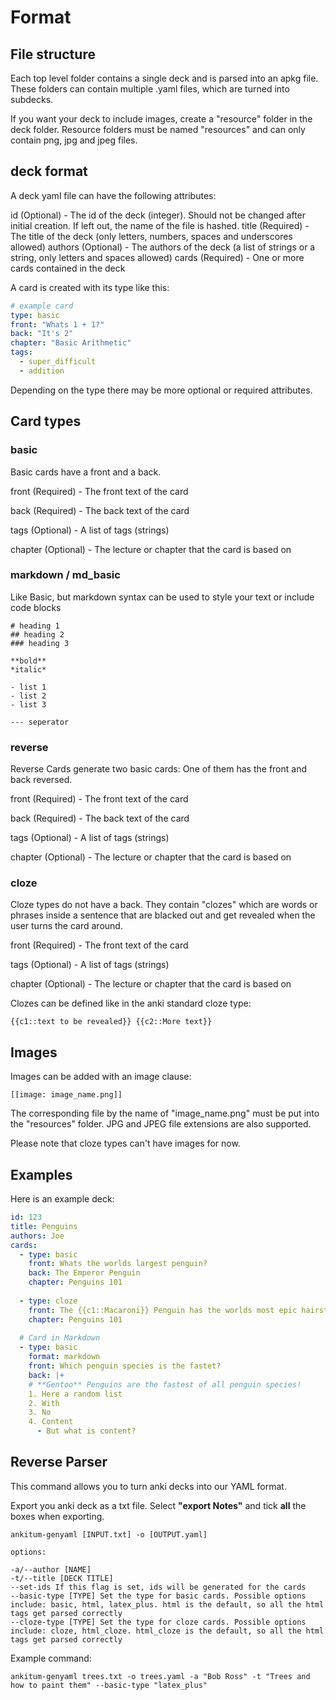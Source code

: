 # Format


## File structure 
Each top level folder contains a single deck and is parsed into an apkg file.
These folders can contain multiple .yaml files, which are turned into subdecks.

If you want your deck to include images, create a "resource" folder in the deck folder. 
Resource folders must be named "resources" and can only contain png, jpg and jpeg files.

## deck format

A deck yaml file can have the following attributes:

id (Optional) - The id of the deck (integer). Should not be changed after initial creation. If left out, the name of the file is hashed.
title (Required) - The title of the deck (only letters, numbers, spaces and underscores allowed)
authors (Optional) - The authors of the deck (a list of strings or a string, only letters and spaces allowed)
cards (Required) - One or more cards contained in the deck

A card is created with its type like this:

```yaml
# example card
type: basic
front: "Whats 1 + 1?"
back: "It's 2"
chapter: "Basic Arithmetic"
tags:
  - super_difficult
  - addition
```

Depending on the type there may be more optional or required attributes.

## Card types

### basic

Basic cards have a front and a back.

front (Required) - The front text of the card

back (Required) - The back text of the card

tags (Optional) - A list of tags (strings)

chapter (Optional) - The lecture or chapter that the card is based on

### markdown / md_basic

Like Basic, but markdown syntax can be used to style your text or include code blocks

```
# heading 1
## heading 2
### heading 3

**bold**
*italic*

- list 1
- list 2
- list 3

--- seperator

```

### reverse

Reverse Cards generate two basic cards: One of them has the front and back reversed.

front (Required) - The front text of the card

back (Required) - The back text of the card

tags (Optional) - A list of tags (strings)

chapter (Optional) - The lecture or chapter that the card is based on

### cloze

Cloze types do not have a back. They contain "clozes" which are words or phrases inside a sentence 
that are blacked out and get revealed when the user turns the card around.

front (Required) - The front text of the card

tags (Optional) - A list of tags (strings)

chapter (Optional) - The lecture or chapter that the card is based on


Clozes can be defined like in the anki standard cloze type: 

```
{{c1::text to be revealed}} {{c2::More text}}
```

## Images

Images can be added with an image clause:

```
[[image: image_name.png]]
```

The corresponding file by the name of "image_name.png" must be put into the "resources" folder.
JPG and JPEG file extensions are also supported.

Please note that cloze types can't have images for now.

## Examples

Here is an example deck:

```yaml
id: 123
title: Penguins
authors: Joe
cards:
  - type: basic
    front: Whats the worlds largest penguin?
    back: The Emperor Penguin
    chapter: Penguins 101
    
  - type: cloze
    front: The {{c1::Macaroni}} Penguin has the worlds most epic hairstyle
    chapter: Penguins 101
  
  # Card in Markdown
  - type: basic
    format: markdown
    front: Which penguin species is the fastet?
    back: |+
    # **Gentoo** Penguins are the fastest of all penguin species!
    1. Here a random list
    2. With
    3. No
    4. Content
      - But what is content?
```

## Reverse Parser

This command allows you to turn anki decks into our YAML format.

Export you anki deck as a txt file. Select **"export Notes"** and tick **all** the boxes when exporting.

```
ankitum-genyaml [INPUT.txt] -o [OUTPUT.yaml]

options:

-a/--author [NAME]
-t/--title [DECK TITLE]
--set-ids If this flag is set, ids will be generated for the cards
--basic-type [TYPE] Set the type for basic cards. Possible options include: basic, html, latex_plus. html is the default, so all the html tags get parsed correctly
--cloze-type [TYPE] Set the type for cloze cards. Possible options include: cloze, html_cloze. html_cloze is the default, so all the html tags get parsed correctly
```

Example command:
```
ankitum-genyaml trees.txt -o trees.yaml -a "Bob Ross" -t "Trees and how to paint them" --basic-type "latex_plus"
```
